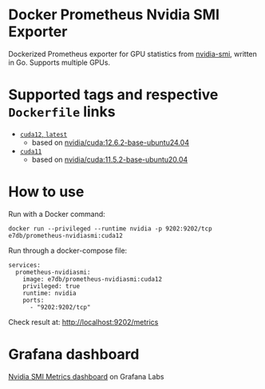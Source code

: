 # Docker Prometheus Nvidia SMI Exporter

Dockerized Prometheus exporter for GPU statistics from [nvidia-smi](https://developer.nvidia.com/nvidia-system-management-interface), written in Go.
Supports multiple GPUs.

# Supported tags and respective `Dockerfile` links

- [`cuda12`, `latest`](docker/cuda12/Dockerfile)
  - based on [nvidia/cuda:12.6.2-base-ubuntu24.04](https://hub.docker.com/r/nvidia/cuda/tags?name=12.6.2-base-ubuntu24.04)
- [`cuda11`](docker/cuda11/Dockerfile)
  - based on [nvidia/cuda:11.5.2-base-ubuntu20.04](https://hub.docker.com/r/nvidia/cuda/tags?name=11.5.2-base-ubuntu20.04)

# How to use

Run with a Docker command:
```
docker run --privileged --runtime nvidia -p 9202:9202/tcp e7db/prometheus-nvidiasmi:cuda12
```

Run through a docker-compose file:
```
services:
  prometheus-nvidiasmi:
    image: e7db/prometheus-nvidiasmi:cuda12
    privileged: true
    runtime: nvidia
    ports:
      - "9202:9202/tcp"
```

Check result at: [http://localhost:9202/metrics](http://localhost:9202/metrics)

# Grafana dashboard

[Nvidia SMI Metrics dashboard](https://grafana.com/grafana/dashboards/12357) on Grafana Labs
